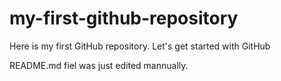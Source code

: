 # my-first-github-repository
Here is my first GitHub repository. Let's get started with GitHub

README.md fiel was just edited mannually.
